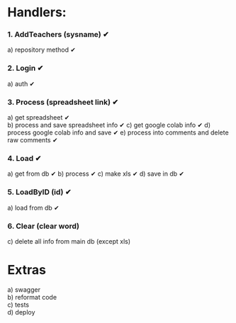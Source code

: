 # Handlers:
### 1. AddTeachers (sysname) ✔
a) repository method ✔
### 2. Login ✔
a) auth ✔
### 3. Process (spreadsheet link) ✔
a) get spreadsheet  ✔  
b) process and save spreadsheet info   ✔
c) get google colab info   ✔
d) process google colab info and save   ✔
e) process into comments and delete raw comments ✔
### 4. Load ✔
a) get from db  ✔
b) process  ✔
c) make xls  ✔
d) save in db ✔
### 5. LoadByID (id) ✔
a) load from db ✔
### 6. Clear (clear word)
c) delete all info from main db (except xls)
# Extras
a) swagger  
b) reformat code  
c) tests  
d) deploy  